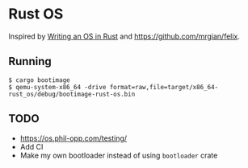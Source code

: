 # Rust OS

Inspired by [Writing an OS in Rust](https://os.phil-opp.com/) and <https://github.com/mrgian/felix>.

## Running

```
$ cargo bootimage
$ qemu-system-x86_64 -drive format=raw,file=target/x86_64-rust_os/debug/bootimage-rust-os.bin
```

## TODO

- <https://os.phil-opp.com/testing/>
- Add CI
- Make my own bootloader instead of using `bootloader` crate

